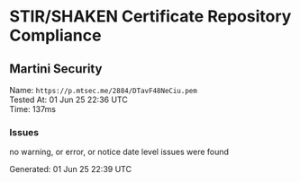 # STIR/SHAKEN Certificate Repository Compliance

## Martini Security

Name: `https://p.mtsec.me/2884/DTavF48NeCiu.pem`\
Tested At: 01 Jun 25 22:36 UTC\
Time: 137ms

### Issues

no warning, or error, or notice date level issues were found

Generated: 01 Jun 25 22:39 UTC